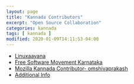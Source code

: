 ```yaml
---
layout: page
title: "Kannada Contributors"
excerpt: "Open Source Collaboration"
categories: kannada
tags: [ kannada ]
modified: 2020-01-09T14:11:53-04:00
---
```



* [Linuxaayana](https://linuxaayana.net/)
* [Free Software Movement Karnataka](https://fsmk.org/)
* [Mozilla Kannada Contributor- omshivaprakash](https://support.mozilla.org/en-US/user/omshivaprakash)
* [Additional Info](http://platonic.techfiz.info/)
